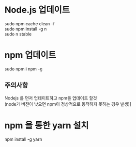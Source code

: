 
# Node.js 업데이트
sudo npm cache clean -f  
sudo npm install -g n  
sudo n stable

# npm 업데이트
sudo npm i npm -g

## 주의사항
Nodejs 를 먼저 업데이트하고 npm을 업데이트 할것  
(node가 버전이 낮으면 npm이 정상적으로 동작하지 못하는 경우 발생)]

# npm 을 통한 yarn 설치
npm install -g yarn
